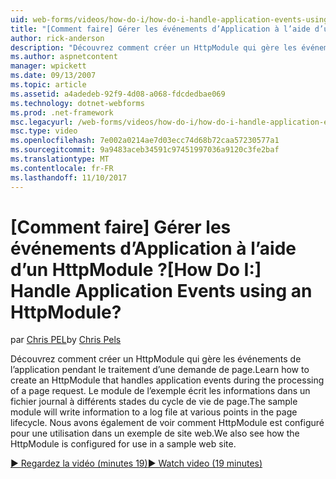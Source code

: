 ```yaml
---
uid: web-forms/videos/how-do-i/how-do-i-handle-application-events-using-an-httpmodule
title: "[Comment faire] Gérer les événements d’Application à l’aide d’un HttpModule ? | Microsoft Docs"
author: rick-anderson
description: "Découvrez comment créer un HttpModule qui gère les événements de l’application pendant le traitement d’une demande de page. Le module de l’exemple écrit les informations dans un journal en cours..."
ms.author: aspnetcontent
manager: wpickett
ms.date: 09/13/2007
ms.topic: article
ms.assetid: a4adedeb-92f9-4d08-a068-fdcdedbae069
ms.technology: dotnet-webforms
ms.prod: .net-framework
msc.legacyurl: /web-forms/videos/how-do-i/how-do-i-handle-application-events-using-an-httpmodule
msc.type: video
ms.openlocfilehash: 7e002a0214ae7d03ecc74d68b72caa57230577a1
ms.sourcegitcommit: 9a9483aceb34591c97451997036a9120c3fe2baf
ms.translationtype: MT
ms.contentlocale: fr-FR
ms.lasthandoff: 11/10/2017
---
```

<a name="how-do-i-handle-application-events-using-an-httpmodule"></a><span data-ttu-id="36a74-105">[Comment faire] Gérer les événements d’Application à l’aide d’un HttpModule ?</span><span class="sxs-lookup"><span data-stu-id="36a74-105">[How Do I:] Handle Application Events using an HttpModule?</span></span>
====================
<span data-ttu-id="36a74-106">par [Chris PEL](https://twitter.com/chrispels)</span><span class="sxs-lookup"><span data-stu-id="36a74-106">by [Chris Pels](https://twitter.com/chrispels)</span></span>

<span data-ttu-id="36a74-107">Découvrez comment créer un HttpModule qui gère les événements de l’application pendant le traitement d’une demande de page.</span><span class="sxs-lookup"><span data-stu-id="36a74-107">Learn how to create an HttpModule that handles application events during the processing of a page request.</span></span> <span data-ttu-id="36a74-108">Le module de l’exemple écrit les informations dans un fichier journal à différents stades du cycle de vie de page.</span><span class="sxs-lookup"><span data-stu-id="36a74-108">The sample module will write information to a log file at various points in the page lifecycle.</span></span> <span data-ttu-id="36a74-109">Nous avons également de voir comment HttpModule est configuré pour une utilisation dans un exemple de site web.</span><span class="sxs-lookup"><span data-stu-id="36a74-109">We also see how the HttpModule is configured for use in a sample web site.</span></span>

[<span data-ttu-id="36a74-110">&#9654; Regardez la vidéo (minutes 19)</span><span class="sxs-lookup"><span data-stu-id="36a74-110">&#9654; Watch video (19 minutes)</span></span>](https://channel9.msdn.com/Blogs/ASP-NET-Site-Videos/how-do-i-handle-application-events-using-an-httpmodule)
